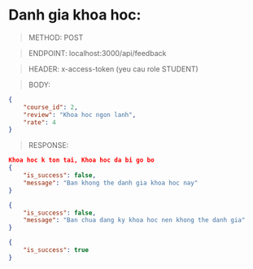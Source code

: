 # Danh gia khoa hoc:

> METHOD: POST

> ENDPOINT: localhost:3000/api/feedback

> HEADER: x-access-token (yeu cau role STUDENT)

> BODY: 
```json
{
    "course_id": 2,
    "review": "Khoa hoc ngon lanh",
    "rate": 4
}
```

> RESPONSE:

```json
Khoa hoc k ton tai, Khoa hoc da bi go bo
{
    "is_success": false,
    "message": "Ban khong the danh gia khoa hoc nay"
}
```

```json
{
    "is_success": false,
    "message": "Ban chua dang ky khoa hoc nen khong the danh gia"
}
```

```json
{
    "is_success": true
}
```